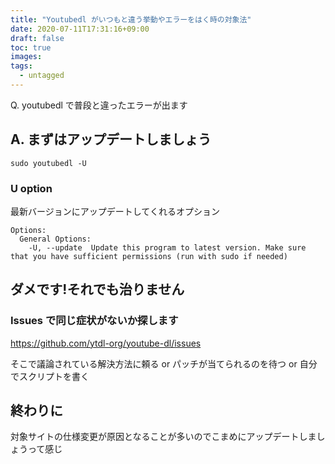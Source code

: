 ```yaml
---
title: "Youtubedl がいつもと違う挙動やエラーをはく時の対象法"
date: 2020-07-11T17:31:16+09:00
draft: false
toc: true
images:
tags:
  - untagged
---
```


Q. youtubedl で普段と違ったエラーが出ます

## A. まずはアップデートしましょう

```
sudo youtubedl -U
```

### U option

最新バージョンにアップデートしてくれるオプション

```
Options:
  General Options:
    -U, --update  Update this program to latest version. Make sure that you have sufficient permissions (run with sudo if needed)
```

## ダメです!それでも治りません

### Issues で同じ症状がないか探します

https://github.com/ytdl-org/youtube-dl/issues

そこで議論されている解決方法に頼る or パッチが当てられるのを待つ or 自分でスクリプトを書く

## 終わりに

対象サイトの仕様変更が原因となることが多いのでこまめにアップデートしましょうって感じ
